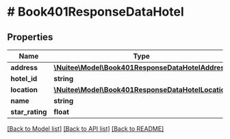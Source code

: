 # # Book401ResponseDataHotel

## Properties

Name | Type | Description | Notes
------------ | ------------- | ------------- | -------------
**address** | [**\Nuitee\Model\Book401ResponseDataHotelAddress**](Book401ResponseDataHotelAddress.md) |  | [optional]
**hotel_id** | **string** |  | [optional]
**location** | [**\Nuitee\Model\Book401ResponseDataHotelLocation**](Book401ResponseDataHotelLocation.md) |  | [optional]
**name** | **string** |  | [optional]
**star_rating** | **float** |  | [optional]

[[Back to Model list]](../../README.md#models) [[Back to API list]](../../README.md#endpoints) [[Back to README]](../../README.md)
